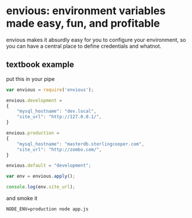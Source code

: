 # envious: environment variables made easy, fun, and profitable

envious makes it absurdly easy for you to configure your environment, so you can have a central place to define credentials and whatnot.

## textbook example

put this in your pipe

```javascript
var envious = require('envious');

envious.development = 
{
    "mysql_hostname": "dev.local",
    "site_url": "http://127.0.0.1/",
}

envious.production = 
{
    "mysql_hostname": "masterdb.sterlingcooper.com",
    "site_url": "http://zombo.com/",
}

envious.default = "development";

var env = envious.apply();

console.log(env.site_url);
```

and smoke it

    NODE_ENV=production node app.js
